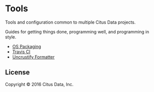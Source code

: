 # Tools

Tools and configuration common to multiple Citus Data projects.

Guides for getting things done, programming well, and programming in style.

* [OS Packaging](/packaging)
* [Travis CI](/travis)
* [Uncrustify Formatter](/uncrustify)

## License

Copyright © 2016 Citus Data, Inc.
